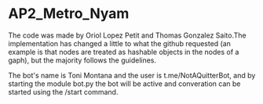 # AP2_Metro_Nyam

The code was made by Oriol Lopez Petit and Thomas Gonzalez Saito.The implementation has changed a little to what the github requested (an example is that nodes are treated as hashable objects in the nodes of a gaph), but the majority follows the guidelines. 

The bot's name is Toni Montana and the user is t.me/NotAQuitterBot, and by starting the module bot.py the bot will be active and converation can be started using the /start command.
